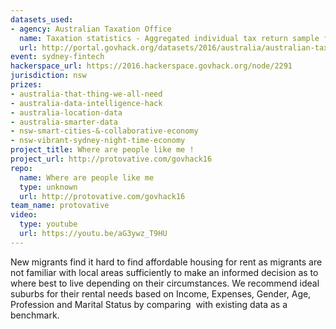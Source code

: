 ```yaml
---
datasets_used:
- agency: Australian Taxation Office
  name: Taxation statistics - Aggregated individual tax return sample files
  url: http://portal.govhack.org/datasets/2016/australia/australian-taxation-office/taxation-statistics-aggregated-individual-sample-files.html
event: sydney-fintech
hackerspace_url: https://2016.hackerspace.govhack.org/node/2291
jurisdiction: nsw
prizes:
- australia-that-thing-we-all-need
- australia-data-intelligence-hack
- australia-location-data
- australia-smarter-data
- nsw-smart-cities-&-collaborative-economy
- nsw-vibrant-sydney-night-time-economy
project_title: Where are people like me !
project_url: http://protovative.com/govhack16
repo:
  name: Where are people like me
  type: unknown
  url: http://protovative.com/govhack16
team_name: protovative
video:
  type: youtube
  url: https://youtu.be/aG3ywz_T9HU
---
```


New migrants find it hard to find affordable housing for rent as migrants are not familiar with local areas sufficiently to make an informed decision as to where best to live depending on their circumstances. We recommend ideal suburbs for their rental needs based on Income, Expenses, Gender, Age, Profession and Marital Status by comparing  with existing data as a benchmark.